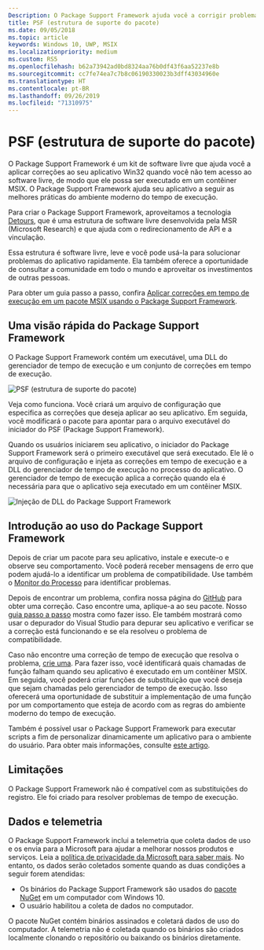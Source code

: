 ```yaml
---
Description: O Package Support Framework ajuda você a corrigir problemas que impedem que seu aplicativo da área de trabalho seja executado em um contêiner MSIX.
title: PSF (estrutura de suporte do pacote)
ms.date: 09/05/2018
ms.topic: article
keywords: Windows 10, UWP, MSIX
ms.localizationpriority: medium
ms.custom: RS5
ms.openlocfilehash: b62a73942ad0bd8324aa76b0df43f6aa52237e8b
ms.sourcegitcommit: cc7fe74ea7c7b8c06190330023b3dff43034960e
ms.translationtype: HT
ms.contentlocale: pt-BR
ms.lasthandoff: 09/26/2019
ms.locfileid: "71310975"
---
```

# <a name="package-support-framework"></a>PSF (estrutura de suporte do pacote)

O Package Support Framework é um kit de software livre que ajuda você a aplicar correções ao seu aplicativo Win32 quando você não tem acesso ao software livre, de modo que ele possa ser executado em um contêiner MSIX. O Package Support Framework ajuda seu aplicativo a seguir as melhores práticas do ambiente moderno do tempo de execução.

Para criar o Package Support Framework, aproveitamos a tecnologia [Detours](https://www.microsoft.com/en-us/research/project/detours), que é uma estrutura de software livre desenvolvida pela MSR (Microsoft Research) e que ajuda com o redirecionamento de API e a vinculação.

Essa estrutura é software livre, leve e você pode usá-la para solucionar problemas do aplicativo rapidamente. Ela também oferece a oportunidade de consultar a comunidade em todo o mundo e aproveitar os investimentos de outras pessoas.

Para obter um guia passo a passo, confira [Aplicar correções em tempo de execução em um pacote MSIX usando o Package Support Framework](https://docs.microsoft.com/windows/uwp/porting/package-support-framework).

## <a name="a-quick-look-inside-of-the-package-support-framework"></a>Uma visão rápida do Package Support Framework

O Package Support Framework contém um executável, uma DLL do gerenciador de tempo de execução e um conjunto de correções em tempo de execução.

![PSF (estrutura de suporte do pacote)](images/package-support-framework.png)

Veja como funciona. Você criará um arquivo de configuração que especifica as correções que deseja aplicar ao seu aplicativo. Em seguida, você modificará o pacote para apontar para o arquivo executável do iniciador do PSF (Package Support Framework).

Quando os usuários iniciarem seu aplicativo, o iniciador do Package Support Framework será o primeiro executável que será executado. Ele lê o arquivo de configuração e injeta as correções em tempo de execução e a DLL do gerenciador de tempo de execução no processo do aplicativo. O gerenciador de tempo de execução aplica a correção quando ela é necessária para que o aplicativo seja executado em um contêiner MSIX.

![Injeção de DLL do Package Support Framework](images/package-support-framework-2.png)

## <a name="get-started-using-the-package-support-framework"></a>Introdução ao uso do Package Support Framework

Depois de criar um pacote para seu aplicativo, instale e execute-o e observe seu comportamento. Você poderá receber mensagens de erro que podem ajudá-lo a identificar um problema de compatibilidade. Use também o [Monitor do Processo](https://docs.microsoft.com/sysinternals/downloads/procmon) para identificar problemas.

Depois de encontrar um problema, confira nossa página do [GitHub](https://github.com/Microsoft/MSIX-PackageSupportFramework/) para obter uma correção. Caso encontre uma, aplique-a ao seu pacote. Nosso [guia passo a passo](https://docs.microsoft.com/windows/uwp/porting/package-support-framework) mostra como fazer isso. Ele também mostrará como usar o depurador do Visual Studio para depurar seu aplicativo e verificar se a correção está funcionando e se ela resolveu o problema de compatibilidade.

Caso não encontre uma correção de tempo de execução que resolva o problema, [crie uma](package-support-framework.md#create-a-runtime-fix). Para fazer isso, você identificará quais chamadas de função falham quando seu aplicativo é executado em um contêiner MSIX. Em seguida, você poderá criar funções de substituição que você deseja que sejam chamadas pelo gerenciador de tempo de execução. Isso oferecerá uma oportunidade de substituir a implementação de uma função por um comportamento que esteja de acordo com as regras do ambiente moderno do tempo de execução.

Também é possível usar o Package Support Framework para executar scripts a fim de personalizar dinamicamente um aplicativo para o ambiente do usuário. Para obter mais informações, consulte [este artigo](run-scripts-with-package-support-framework.md).

## <a name="limitations"></a>Limitações

O Package Support Framework não é compatível com as substituições do registro. Ele foi criado para resolver problemas de tempo de execução.

## <a name="data-and-telemetry"></a>Dados e telemetria

O Package Support Framework inclui a telemetria que coleta dados de uso e os envia para a Microsoft para ajudar a melhorar nossos produtos e serviços. Leia a [política de privacidade da Microsoft para saber mais](https://privacy.microsoft.com/en-US/privacystatement). No entanto, os dados serão coletados somente quando as duas condições a seguir forem atendidas:

* Os binários do Package Support Framework são usados do [pacote NuGet](https://www.nuget.org/packages?q=packagesupportframework) em um computador com Windows 10.
* O usuário habilitou a coleta de dados no computador.

O pacote NuGet contém binários assinados e coletará dados de uso do computador. A telemetria não é coletada quando os binários são criados localmente clonando o repositório ou baixando os binários diretamente.
